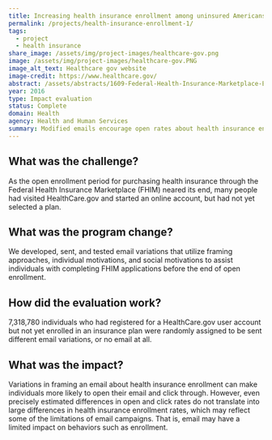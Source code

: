 ```yaml
---
title: Increasing health insurance enrollment among uninsured Americans
permalink: /projects/health-insurance-enrollment-1/
tags: 
  - project
  - health insurance
share_image: /assets/img/project-images/healthcare-gov.png
image: /assets/img/project-images/healthcare-gov.PNG
image_alt_text: Healthcare gov website
image-credit: https://www.healthcare.gov/
abstract: /assets/abstracts/1609-Federal-Health-Insurance-Marketplace-Enrollment-Emails.pdf
year: 2016
type: Impact evaluation
status: Complete
domain: Health
agency: Health and Human Services
summary: Modified emails encourage open rates about health insurance enrollment
---
```

## What was the challenge?
As the open enrollment period for purchasing health insurance through the Federal Health Insurance Marketplace (FHIM) neared its end, many people had visited HealthCare.gov and started an online account, but had not yet selected a plan.

## What was the program change?
We developed, sent, and tested email variations that utilize framing approaches, individual motivations, and social motivations to assist individuals with completing FHIM applications before the end of open enrollment.

## How did the evaluation work?
7,318,780 individuals who had registered for a HealthCare.gov user account but not yet enrolled in an insurance plan were randomly assigned to be sent different email variations, or no email at all. 

## What was the impact?
Variations in framing an email about health insurance enrollment can make individuals more likely to open their email and click through. However, even precisely estimated differences in open and click rates do not translate into large differences in health insurance enrollment rates, which may reflect some of the limitations of email campaigns. That is, email may have a limited impact on behaviors such as enrollment.
